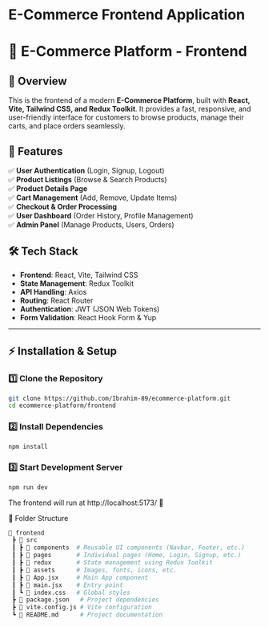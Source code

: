 # E-Commerce Frontend Application
# 🛒 E-Commerce Platform - Frontend

## 🚀 Overview
This is the frontend of a modern **E-Commerce Platform**, built with **React, Vite, Tailwind CSS, and Redux Toolkit**. It provides a fast, responsive, and user-friendly interface for customers to browse products, manage their carts, and place orders seamlessly.

## 🎯 Features
✅ **User Authentication** (Login, Signup, Logout)  
✅ **Product Listings** (Browse & Search Products)  
✅ **Product Details Page**  
✅ **Cart Management** (Add, Remove, Update Items)  
✅ **Checkout & Order Processing**  
✅ **User Dashboard** (Order History, Profile Management)  
✅ **Admin Panel** (Manage Products, Users, Orders)  

## 🛠️ Tech Stack
- **Frontend**: React, Vite, Tailwind CSS  
- **State Management**: Redux Toolkit  
- **API Handling**: Axios  
- **Routing**: React Router  
- **Authentication**: JWT (JSON Web Tokens)  
- **Form Validation**: React Hook Form & Yup  

---

## ⚡ Installation & Setup

### 1️⃣ Clone the Repository
```bash
git clone https://github.com/Ibrahim-89/ecommerce-platform.git
cd ecommerce-platform/frontend
```
### 2️⃣ Install Dependencies
```bash
npm install
```
### 3️⃣ Start Development Server
```bash
npm run dev
```
The frontend will run at http://localhost:5173/ 🚀

📁 Folder Structure
```bash
📂 frontend
 ┣ 📂 src
 ┃ ┣ 📂 components  # Reusable UI components (Navbar, Footer, etc.)
 ┃ ┣ 📂 pages       # Individual pages (Home, Login, Signup, etc.)
 ┃ ┣ 📂 redux       # State management using Redux Toolkit
 ┃ ┣ 📂 assets      # Images, fonts, icons, etc.
 ┃ ┣ 📜 App.jsx     # Main App component
 ┃ ┣ 📜 main.jsx    # Entry point
 ┃ ┗ 📜 index.css   # Global styles
 ┣ 📜 package.json   # Project dependencies
 ┣ 📜 vite.config.js # Vite configuration
 ┗ 📜 README.md      # Project documentation
```



